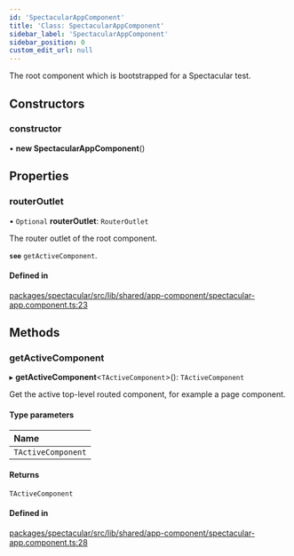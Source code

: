 ```yaml
---
id: 'SpectacularAppComponent'
title: 'Class: SpectacularAppComponent'
sidebar_label: 'SpectacularAppComponent'
sidebar_position: 0
custom_edit_url: null
---
```


The root component which is bootstrapped for a Spectacular test.

## Constructors

### constructor

• **new SpectacularAppComponent**()

## Properties

### routerOutlet

• `Optional` **routerOutlet**: `RouterOutlet`

The router outlet of the root component.

**`see`** `getActiveComponent`.

#### Defined in

[packages/spectacular/src/lib/shared/app-component/spectacular-app.component.ts:23](https://github.com/ngworker/ngworker/blob/c91c5ac/packages/spectacular/src/lib/shared/app-component/spectacular-app.component.ts#L23)

## Methods

### getActiveComponent

▸ **getActiveComponent**<`TActiveComponent`\>(): `TActiveComponent`

Get the active top-level routed component, for example a page component.

#### Type parameters

| Name               |
| :----------------- |
| `TActiveComponent` |

#### Returns

`TActiveComponent`

#### Defined in

[packages/spectacular/src/lib/shared/app-component/spectacular-app.component.ts:28](https://github.com/ngworker/ngworker/blob/c91c5ac/packages/spectacular/src/lib/shared/app-component/spectacular-app.component.ts#L28)
